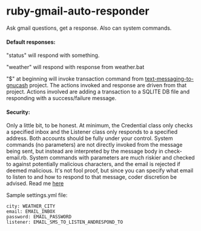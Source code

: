 # ruby-gmail-auto-responder
Ask gmail questions, get a response. Also can system commands.

#### Default responses:

"status" will respond with something.

"weather" will respond with response from weather.bat

"$" at beginning will invoke transaction command from [text-messaging-to-gnucash](https://github.com/chrisbrasington/text-messaging-to-gnucash) project. The actions invoked and response are driven from that project. Actions involved are adding a transaction to a SQLITE DB file and responding with a success/failure message.

#### Security:

Only a little bit, to be honest. At minimum, the Credential class only checks a specified inbox and the Listener class only responds to a specified address. Both accounts should be fully under your control. System commands (no parameters) are not directly invoked from the message being sent, but instead are interpreted by the message body in check-email.rb. System commands with parameters are much riskier and checked to against potentially malicious characters, and the email is rejected if deemed malicious. It's not fool proof, but since you can specify what email to listen to and how to respond to that message, coder discretion be advised. Read me [here](https://www.owasp.org/index.php/Command_Injection)

Sample settings.yml file:
```
city: WEATHER_CITY
email: EMAIL_INBOX
password: EMAIL_PASSWORD
listener: EMAIL_SMS_TO_LISTEN_ANDRESPOND_TO
```
